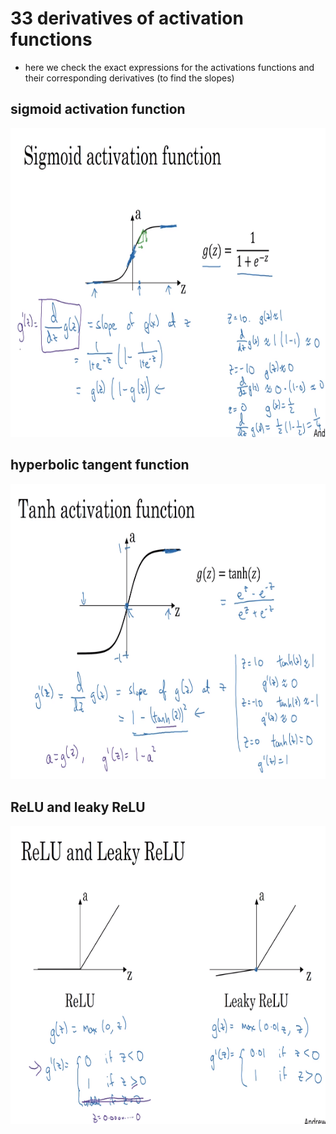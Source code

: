 # 33 derivatives of activation functions

- here we check the exact expressions for the activations functions and their corresponding derivatives (to find the slopes)

## sigmoid activation function

![image](images/image_46.png)

## hyperbolic tangent function

![image](images/image_47.png)

## ReLU and leaky ReLU

![image](images/image_48.png)